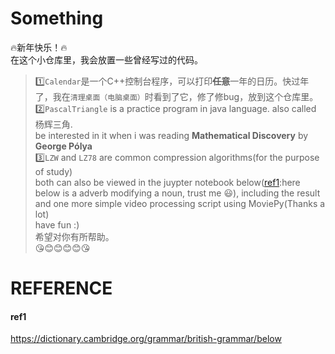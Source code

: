 # Something
🔥新年快乐！🔥  
在这个小仓库里，我会放置一些曾经写过的代码。  
>1️⃣`Calendar`是一个C++控制台程序，可以打印<s>**任意**</s>一年的日历。快过年了，我在``清理桌面（电脑桌面）``时看到了它，修了修bug，放到这个仓库里。  
2️⃣`PascalTriangle` is a practice program in java language. also called 杨辉三角.  
be interested in it when i was reading **Mathematical Discovery** by **George Pólya**  
3️⃣`LZW` and `LZ78` are common compression algorithms(for the purpose of study)  
both can also be viewed in the juypter notebook below([ref1](#ref1)<sapn id='ref11'/>:here below is a adverb modifying a noun, trust me 😃), including the result and one more simple video processing script using MoviePy(Thanks a lot)  
have fun :)  
希望对你有所帮助。  
😘😊😊😊😊😘  

# REFERENCE
#### ref1
https://dictionary.cambridge.org/grammar/british-grammar/below </br>
